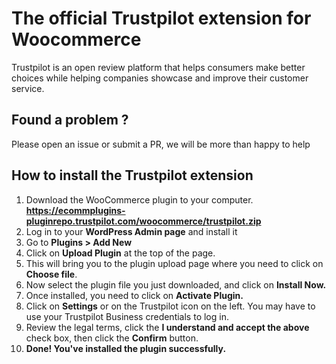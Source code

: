 # The official Trustpilot extension for Woocommerce


Trustpilot is an open review platform that helps consumers make better choices while helping companies showcase and improve their customer service.


## Found a problem ?

Please open an issue or submit a PR, we will be more than happy to help


## How to install the Trustpilot extension

1. Download the WooCommerce plugin to your computer. __https://ecommplugins-pluginrepo.trustpilot.com/woocommerce/trustpilot.zip__
2. Log in to your __WordPress Admin page__ and install it
3. Go to __Plugins > Add New__
4. Click on __Upload Plugin__ at the top of the page.
5. This will bring you to the plugin upload page where you need to click on __Choose file__.
6. Now select the plugin file you just downloaded, and click on __Install Now.__
7. Once installed, you need to click on __Activate Plugin.__
8. Click on __Settings__ or on the Trustpilot icon on the left. You may have to use your Trustpilot Business credentials to log in.
9. Review the legal terms, click the __I understand and accept the above__ check box, then click the __Confirm__ button.
10. __Done! You've installed the plugin successfully.__
